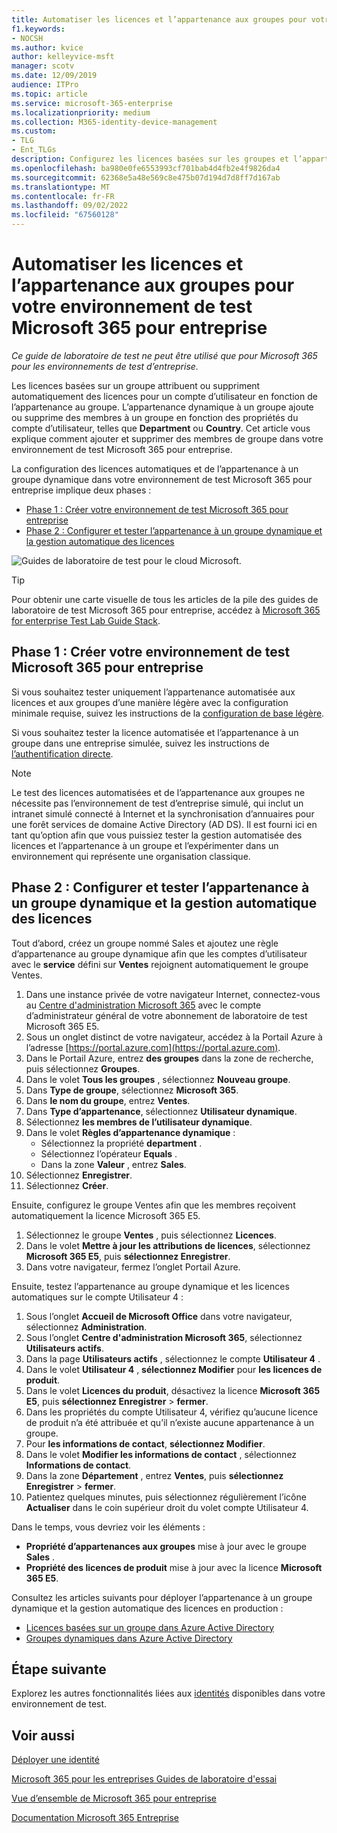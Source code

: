 ```yaml
---
title: Automatiser les licences et l’appartenance aux groupes pour votre environnement de test Microsoft 365 pour entreprise
f1.keywords:
- NOCSH
ms.author: kvice
author: kelleyvice-msft
manager: scotv
ms.date: 12/09/2019
audience: ITPro
ms.topic: article
ms.service: microsoft-365-enterprise
ms.localizationpriority: medium
ms.collection: M365-identity-device-management
ms.custom:
- TLG
- Ent_TLGs
description: Configurez les licences basées sur les groupes et l’appartenance dynamique aux groupes dans votre environnement de test Microsoft 365 pour entreprise.
ms.openlocfilehash: ba980e0fe6553993cf701bab4d4fb2e4f9826da4
ms.sourcegitcommit: 62368e5a48e569c8e475b07d194d7d8ff7d167ab
ms.translationtype: MT
ms.contentlocale: fr-FR
ms.lasthandoff: 09/02/2022
ms.locfileid: "67560128"
---
```

# <a name="automate-licensing-and-group-membership-for-your-microsoft-365-for-enterprise-test-environment"></a>Automatiser les licences et l’appartenance aux groupes pour votre environnement de test Microsoft 365 pour entreprise

*Ce guide de laboratoire de test ne peut être utilisé que pour Microsoft 365 pour les environnements de test d’entreprise.*

Les licences basées sur un groupe attribuent ou suppriment automatiquement des licences pour un compte d’utilisateur en fonction de l’appartenance au groupe. L’appartenance dynamique à un groupe ajoute ou supprime des membres à un groupe en fonction des propriétés du compte d’utilisateur, telles que **Department** ou **Country**. Cet article vous explique comment ajouter et supprimer des membres de groupe dans votre environnement de test Microsoft 365 pour entreprise.

La configuration des licences automatiques et de l’appartenance à un groupe dynamique dans votre environnement de test Microsoft 365 pour entreprise implique deux phases :

- [Phase 1 : Créer votre environnement de test Microsoft 365 pour entreprise](#phase-1-build-out-your-microsoft-365-for-enterprise-test-environment)
- [Phase 2 : Configurer et tester l’appartenance à un groupe dynamique et la gestion automatique des licences](#phase-2-configure-and-test-dynamic-group-membership-and-automatic-licensing)

![Guides de laboratoire de test pour le cloud Microsoft.](../media/m365-enterprise-test-lab-guides/cloud-tlg-icon.png) 
    
> [!TIP]
> Pour obtenir une carte visuelle de tous les articles de la pile des guides de laboratoire de test Microsoft 365 pour entreprise, accédez à [Microsoft 365 for enterprise Test Lab Guide Stack](../downloads/Microsoft365EnterpriseTLGStack.pdf).
  
## <a name="phase-1-build-out-your-microsoft-365-for-enterprise-test-environment"></a>Phase 1 : Créer votre environnement de test Microsoft 365 pour entreprise

Si vous souhaitez tester uniquement l’appartenance automatisée aux licences et aux groupes d’une manière légère avec la configuration minimale requise, suivez les instructions de la [configuration de base légère](lightweight-base-configuration-microsoft-365-enterprise.md).
  
Si vous souhaitez tester la licence automatisée et l’appartenance à un groupe dans une entreprise simulée, suivez les instructions de [l’authentification directe](pass-through-auth-m365-ent-test-environment.md).
  
> [!NOTE]
> Le test des licences automatisées et de l’appartenance aux groupes ne nécessite pas l’environnement de test d’entreprise simulé, qui inclut un intranet simulé connecté à Internet et la synchronisation d’annuaires pour une forêt services de domaine Active Directory (AD DS). Il est fourni ici en tant qu’option afin que vous puissiez tester la gestion automatisée des licences et l’appartenance à un groupe et l’expérimenter dans un environnement qui représente une organisation classique.
  
## <a name="phase-2-configure-and-test-dynamic-group-membership-and-automatic-licensing"></a>Phase 2 : Configurer et tester l’appartenance à un groupe dynamique et la gestion automatique des licences

Tout d’abord, créez un groupe nommé Sales et ajoutez une règle d’appartenance au groupe dynamique afin que les comptes d’utilisateur avec le **service** défini sur **Ventes** rejoignent automatiquement le groupe Ventes.

1. Dans une instance privée de votre navigateur Internet, connectez-vous au [Centre d'administration Microsoft 365](https://admin.microsoft.com) avec le compte d’administrateur général de votre abonnement de laboratoire de test Microsoft 365 E5.
2. Sous un onglet distinct de votre navigateur, accédez à la Portail Azure à l’adresse [https://portal.azure.com](https://portal.azure.com).
3. Dans le Portail Azure, entrez **des groupes** dans la zone de recherche, puis sélectionnez **Groupes**.
4. Dans le volet **Tous les groupes** , sélectionnez **Nouveau groupe**.
5. Dans **Type de groupe**, sélectionnez **Microsoft 365**.
6. Dans **le nom du groupe**, entrez **Ventes**.
7. Dans **Type d’appartenance**, sélectionnez **Utilisateur dynamique**.
8. Sélectionnez **les membres de l’utilisateur dynamique**.
9. Dans le volet **Règles d’appartenance dynamique** : 
   - Sélectionnez la propriété **department** .
   - Sélectionnez l’opérateur **Equals** .
   - Dans la zone **Valeur** , entrez **Sales**.
10. Sélectionnez **Enregistrer**.
11. Sélectionnez **Créer**.

Ensuite, configurez le groupe Ventes afin que les membres reçoivent automatiquement la licence Microsoft 365 E5.

1. Sélectionnez le groupe **Ventes** , puis sélectionnez **Licences**.
2. Dans le volet **Mettre à jour les attributions de licences**, sélectionnez **Microsoft 365 E5**, puis **sélectionnez Enregistrer**.
3. Dans votre navigateur, fermez l’onglet Portail Azure.

Ensuite, testez l’appartenance au groupe dynamique et les licences automatiques sur le compte Utilisateur 4 :

1. Sous l’onglet **Accueil de Microsoft Office** dans votre navigateur, sélectionnez **Administration**.
2. Sous l’onglet **Centre d'administration Microsoft 365**, sélectionnez **Utilisateurs actifs**.
3. Dans la page **Utilisateurs actifs** , sélectionnez le compte **Utilisateur 4** .
4. Dans le volet **Utilisateur 4** , **sélectionnez Modifier** pour **les licences de produit**.
5. Dans le volet **Licences du produit**, désactivez la licence **Microsoft 365 E5**, puis **sélectionnez Enregistrer** > **fermer**.
6. Dans les propriétés du compte Utilisateur 4, vérifiez qu’aucune licence de produit n’a été attribuée et qu’il n’existe aucune appartenance à un groupe.
7. Pour **les informations de contact**, **sélectionnez Modifier**.
8. Dans le volet **Modifier les informations de contact** , sélectionnez **Informations de contact**.
9. Dans la zone **Département** , entrez **Ventes**, puis **sélectionnez Enregistrer** > **fermer**.
10. Patientez quelques minutes, puis sélectionnez régulièrement l’icône **Actualiser** dans le coin supérieur droit du volet compte Utilisateur 4.

Dans le temps, vous devriez voir les éléments :

- **Propriété d’appartenances aux groupes** mise à jour avec le groupe **Sales** .
- **Propriété des licences de produit** mise à jour avec la licence **Microsoft 365 E5**.

Consultez les articles suivants pour déployer l’appartenance à un groupe dynamique et la gestion automatique des licences en production :

- [Licences basées sur un groupe dans Azure Active Directory](/azure/active-directory/fundamentals/active-directory-licensing-whatis-azure-portal)
- [Groupes dynamiques dans Azure Active Directory](/azure/active-directory/users-groups-roles/groups-create-rule)

## <a name="next-step"></a>Étape suivante

Explorez les autres fonctionnalités liées aux [identités](m365-enterprise-test-lab-guides.md#identity) disponibles dans votre environnement de test.

## <a name="see-also"></a>Voir aussi

[Déployer une identité](deploy-identity-solution-overview.md)

[Microsoft 365 pour les entreprises Guides de laboratoire d'essai](m365-enterprise-test-lab-guides.md)

[Vue d’ensemble de Microsoft 365 pour entreprise](microsoft-365-overview.md)

[Documentation Microsoft 365 Entreprise](/microsoft-365-enterprise/)